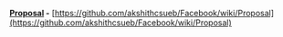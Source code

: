 **<u>Proposal</u> -** [https://github.com/akshithcsueb/Facebook/wiki/Proposal](https://github.com/akshithcsueb/Facebook/wiki/Proposal)
